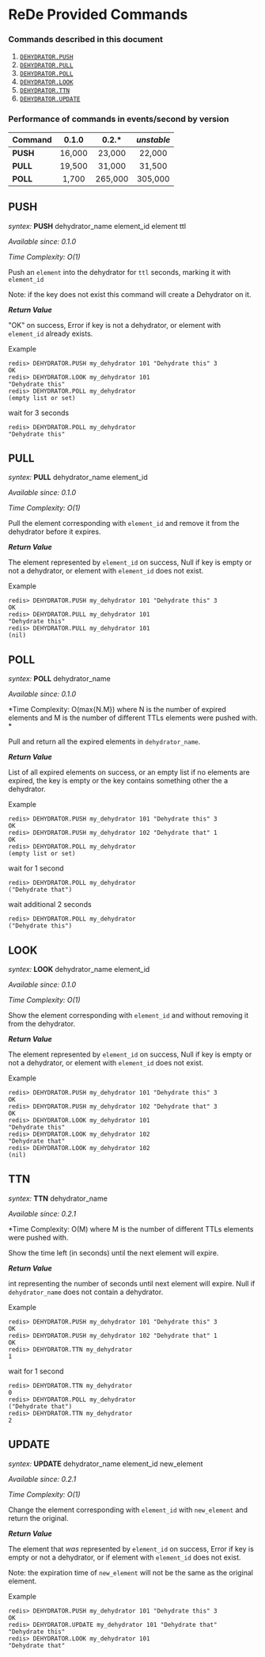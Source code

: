 # ReDe Provided Commands

### Commands described in this document

1. [`DEHYDRATOR.PUSH`](#push)
2. [`DEHYDRATOR.PULL`](#pull)
3. [`DEHYDRATOR.POLL`](#poll)
4. [`DEHYDRATOR.LOOK`](#look)
5. [`DEHYDRATOR.TTN`](#ttn)
6. [`DEHYDRATOR.UPDATE`](#update)

### Performance of commands in events/second by version
| Command       | 0.1.0  |  0.2.*  | *unstable* |
| ------------- |:------:|:-------:|:-------:|
| **PUSH**      | 16,000 |  23,000 |  22,000 |
| **PULL**      | 19,500 |  31,000 |  31,500 |
| **POLL**      |  1,700 | 265,000 | 305,000 |


## PUSH ##

*syntex:* **PUSH** dehydrator_name element_id element ttl

*Available since: 0.1.0*

*Time Complexity: O(1)*

Push an `element` into the dehydrator for `ttl` seconds, marking it with `element_id`

Note: if the key does not exist this command will create a Dehydrator on it.

***Return Value***

"OK" on success, Error if key is not a dehydrator, or element with `element_id` already exists.

Example
```
redis> DEHYDRATOR.PUSH my_dehydrator 101 "Dehydrate this" 3
OK
redis> DEHYDRATOR.LOOK my_dehydrator 101
"Dehydrate this"
redis> DEHYDRATOR.POLL my_dehydrator
(empty list or set)
```
wait for 3 seconds
```
redis> DEHYDRATOR.POLL my_dehydrator
"Dehydrate this"
```


## PULL ##

*syntex:* **PULL** dehydrator_name element_id

*Available since: 0.1.0*

*Time Complexity: O(1)*

Pull the element corresponding with `element_id` and remove it from the dehydrator before it expires.

***Return Value***

The element represented by `element_id` on success, Null if key is empty or not a dehydrator, or element with `element_id` does not exist.

Example
```
redis> DEHYDRATOR.PUSH my_dehydrator 101 "Dehydrate this" 3
OK
redis> DEHYDRATOR.PULL my_dehydrator 101
"Dehydrate this"
redis> DEHYDRATOR.PULL my_dehydrator 101
(nil)
```

## POLL ##

*syntex:* **POLL** dehydrator_name

*Available since: 0.1.0*

*Time Complexity: O(max{N.M}) where N is the number of expired elements and M is the number of different TTLs elements were pushed with. *

Pull and return all the expired elements in `dehydrator_name`.

***Return Value***

List of all expired elements on success, or an empty list if no elements are expired, the key is empty or the key contains something other the a dehydrator.

Example
```
redis> DEHYDRATOR.PUSH my_dehydrator 101 "Dehydrate this" 3
OK
redis> DEHYDRATOR.PUSH my_dehydrator 102 "Dehydrate that" 1
OK
redis> DEHYDRATOR.POLL my_dehydrator
(empty list or set)
```
wait for 1 second
```
redis> DEHYDRATOR.POLL my_dehydrator
("Dehydrate that")
```
wait additional 2 seconds
```
redis> DEHYDRATOR.POLL my_dehydrator
("Dehydrate this")
```


## LOOK ##

*syntex:* **LOOK** dehydrator_name element_id

*Available since: 0.1.0*

*Time Complexity: O(1)*

Show the element corresponding with `element_id` and without removing it from the dehydrator.

***Return Value***

The element represented by `element_id` on success, Null if key is empty or not a dehydrator, or element with `element_id` does not exist.

Example
```
redis> DEHYDRATOR.PUSH my_dehydrator 101 "Dehydrate this" 3
OK
redis> DEHYDRATOR.PUSH my_dehydrator 102 "Dehydrate that" 3
OK
redis> DEHYDRATOR.LOOK my_dehydrator 101
"Dehydrate this"
redis> DEHYDRATOR.LOOK my_dehydrator 102
"Dehydrate that"
redis> DEHYDRATOR.LOOK my_dehydrator 102
(nil)
```



## TTN ##

*syntex:* **TTN** dehydrator_name

*Available since: 0.2.1*

*Time Complexity: O(M) where M is the number of different TTLs elements were pushed with.

Show the time left (in seconds) until the next element will expire.

***Return Value***

int representing the number of seconds until next element will expire. Null if `dehydrator_name` does not contain a dehydrator.

Example
```
redis> DEHYDRATOR.PUSH my_dehydrator 101 "Dehydrate this" 3
OK
redis> DEHYDRATOR.PUSH my_dehydrator 102 "Dehydrate that" 1
OK
redis> DEHYDRATOR.TTN my_dehydrator
1
```
wait for 1 second
```
redis> DEHYDRATOR.TTN my_dehydrator
0
redis> DEHYDRATOR.POLL my_dehydrator
("Dehydrate that")
redis> DEHYDRATOR.TTN my_dehydrator
2
```


## UPDATE ##

*syntex:* **UPDATE** dehydrator_name element_id new_element

*Available since: 0.2.1*

*Time Complexity: O(1)*

Change the element corresponding with `element_id` with `new_element` and return the original.

***Return Value***

The element that *was* represented by `element_id` on success, Error if key is empty or not a dehydrator, or if element with `element_id` does not exist.

Note: the expiration time of `new_element` will not be the same as the original element.

Example
```
redis> DEHYDRATOR.PUSH my_dehydrator 101 "Dehydrate this" 3
OK
redis> DEHYDRATOR.UPDATE my_dehydrator 101 "Dehydrate that"
"Dehydrate this"
redis> DEHYDRATOR.LOOK my_dehydrator 101
"Dehydrate that"
```
